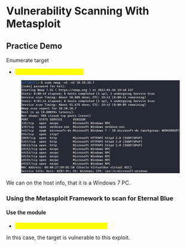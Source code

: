 # Vulnerability Scanning With Metasploit

## Practice Demo

Enumerate target

* <mark style="color:yellow;">sudo nmap -sS -sV targetIP</mark>

<figure><img src="../../.gitbook/assets/image (107).png" alt=""><figcaption></figcaption></figure>

We can on the host info, that it is a Windows 7 PC.

### Using the Metasploit Framework to scan for Eternal Blue

#### Use the  module

* <mark style="color:yellow;">auxiliary/scanner/smb/smb\_ms17\_010</mark>

In this case, the  target is vulnerable to this exploit.
